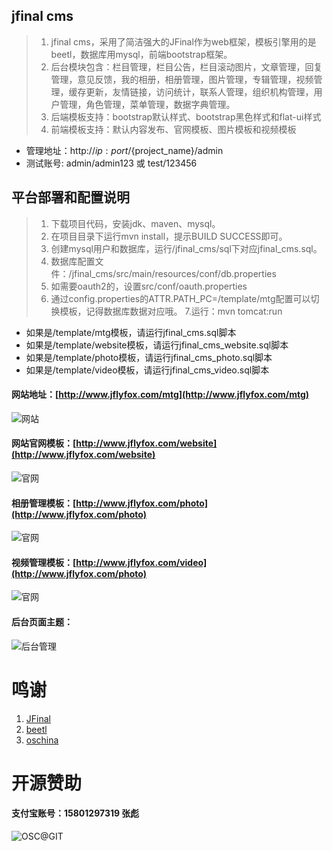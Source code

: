 jfinal cms
------------------------
> 1. jfinal cms，采用了简洁强大的JFinal作为web框架，模板引擎用的是beetl，数据库用mysql，前端bootstrap框架。 
> 2. 后台模块包含：栏目管理，栏目公告，栏目滚动图片，文章管理，回复管理，意见反馈，我的相册，相册管理，图片管理，专辑管理，视频管理，缓存更新，友情链接，访问统计，联系人管理，组织机构管理，用户管理，角色管理，菜单管理，数据字典管理。
> 3. 后端模板支持：bootstrap默认样式、bootstrap黑色样式和flat-ui样式
> 4. 前端模板支持：默认内容发布、官网模板、图片模板和视频模板

* 管理地址：http://${ip:port}/${project_name}/admin
* 测试账号: admin/admin123 或 test/123456

平台部署和配置说明
------------------------
> 1. 下载项目代码，安装jdk、maven、mysql。
> 2. 在项目目录下运行mvn install，提示BUILD SUCCESS即可。
> 3. 创建mysql用户和数据库，运行/jfinal_cms/sql下对应jfinal_cms.sql。
> 4. 数据库配置文件：/jfinal_cms/src/main/resources/conf/db.properties
> 5. 如需要oauth2的，设置src/conf/oauth.properties
> 6. 通过config.properties的ATTR.PATH_PC=/template/mtg配置可以切换模板，记得数据库数据对应哦。
> 7.运行：mvn tomcat:run

* 如果是/template/mtg模板，请运行jfinal_cms.sql脚本
* 如果是/template/website模板，请运行jfinal_cms_website.sql脚本
* 如果是/template/photo模板，请运行jfinal_cms_photo.sql脚本
* 如果是/template/video模板，请运行jfinal_cms_video.sql脚本


#### 网站地址：[http://www.jflyfox.com/mtg](http://www.jflyfox.com/mtg) ####
![网站](http://static.oschina.net/uploads/img/201601/21022316_Nk5M.gif "jfinal cms")
#### 网站官网模板：[http://www.jflyfox.com/website](http://www.jflyfox.com/website) ####
![官网](http://static.oschina.net/uploads/img/201601/21022316_XkxY.gif "jfinal cms")
#### 相册管理模板：[http://www.jflyfox.com/photo](http://www.jflyfox.com/photo) ####
![官网](http://i11.tietuku.com/2428dbfd83dee15b.gif "jfinal cms")
#### 视频管理模板：[http://www.jflyfox.com/video](http://www.jflyfox.com/photo) ####
![官网](http://i11.tietuku.com/1ef2bd3516244ff3.gif "jfinal cms")

#### 后台页面主题： ####
![后台管理](http://i4.tietuku.com/3fd03e19f8c4e33b.gif "jfinal cms")

# 鸣谢
 1. [JFinal](http://www.oschina.net/p/jfinal)
 2. [beetl](http://ibeetl.com/community/)
 3. [oschina](http://www.oschina.net/)

# 开源赞助
#### 支付宝账号：15801297319 张彪  ####
![OSC@GIT](http://static.oschina.net/uploads/space/2015/0213/104940_ZKNb_166354.png "开源赞助我(支付宝)")